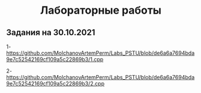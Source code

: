 <h1 align="center">Лабораторные работы</h1>

<h2>Задания на 30.10.2021</h2>

1- https://github.com/MolchanovArtemPerm/Labs_PSTU/blob/de6a6a7694bda9e7c52542169cf109a5c22869b3/1.cpp

2- https://github.com/MolchanovArtemPerm/Labs_PSTU/blob/de6a6a7694bda9e7c52542169cf109a5c22869b3/2.cpp

